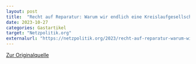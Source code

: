 ```yaml
---
layout: post
title:  "Recht auf Reparatur: Warum wir endlich eine Kreislaufgesellschaft brauchen"
date: 2023-10-27
categories: Gastartikel
target: "Netzpolitik.org"
externalurl: "https://netzpolitik.org/2023/recht-auf-reparatur-warum-wir-endlich-eine-kreislaufgesellschaft-brauchen/"
---
```


<a href="https://netzpolitik.org/2023/recht-auf-reparatur-warum-wir-endlich-eine-kreislaufgesellschaft-brauchen/" target="_blank">Zur Originalquelle</a>
